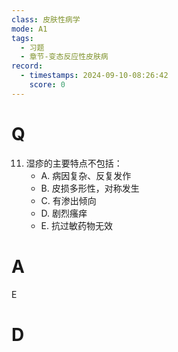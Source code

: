 ```yaml
---
class: 皮肤性病学
mode: A1
tags:
  - 习题
  - 章节-变态反应性皮肤病
record:
  - timestamps: 2024-09-10-08:26:42
    score: 0
---
```


# Q
11. 湿疹的主要特点不包括：
    - A. 病因复杂、反复发作
    - B. 皮损多形性，对称发生
    - C. 有渗出倾向
    - D. 剧烈瘙痒
    - E. 抗过敏药物无效
# A
E
# D
